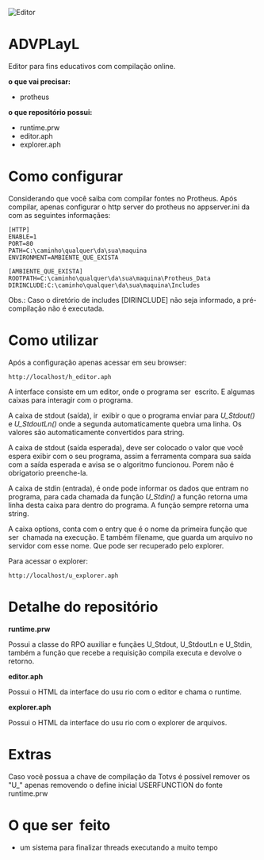 ![Editor](img/tela.png?raw=true)

ADVPLayL
========
Editor para fins educativos com compilação online.

**o que vai precisar:**
- protheus

**o que repositório possui:**
- runtime.prw
- editor.aph
- explorer.aph


Como configurar
=============

Considerando que você saiba com compilar fontes no Protheus. Após compilar, 
apenas configurar o http server do protheus no appserver.ini da com as 
seguintes informaçães:

```
[HTTP]
ENABLE=1
PORT=80
PATH=C:\caminho\qualquer\da\sua\maquina
ENVIRONMENT=AMBIENTE_QUE_EXISTA
```

```
[AMBIENTE_QUE_EXISTA]
ROOTPATH=C:\caminho\qualquer\da\sua\maquina\Protheus_Data
DIRINCLUDE:C:\caminho\qualquer\da\sua\maquina\Includes
```

Obs.: Caso o diretório de includes [DIRINCLUDE] não
seja informado, a pré-compilação não é executada.


Como utilizar
=============

Após a configuração apenas acessar em seu browser:

```
http://localhost/h_editor.aph
```

A interface consiste em um editor, onde o programa ser  escrito. E algumas 
caixas para interagir com o programa.

A caixa de stdout (saída), ir  exibir o que o programa enviar para _U_Stdout()_
e _U_StdoutLn()_ onde a segunda automaticamente quebra uma linha. Os valores 
são automaticamente convertidos para string.

A caixa de stdout (saída esperada), deve ser colocado o valor que você espera
exibir com o seu programa, assim a ferramenta compara sua saída com a saída
esperada e avisa se o algoritmo funcionou. Porem não é obrigatorio preenche-la.

A caixa de stdin (entrada), é onde pode informar os dados que entram no 
programa, para cada chamada da função _U_Stdin()_ a função retorna uma linha 
desta caixa para dentro do programa. A função sempre retorna uma string.

A caixa options, conta com o entry que é o nome da primeira função que ser 
chamada na execução. E também filename, que guarda um arquivo no servidor com
esse nome. Que pode ser recuperado pelo explorer.

Para acessar o explorer:

```
http://localhost/u_explorer.aph
```


Detalhe do repositório
======================

**runtime.prw**

Possui a classe do RPO auxiliar e funçães U_Stdout, U_StdoutLn e U_Stdin, 
também a função que recebe a requisição compila executa e devolve o retorno.

**editor.aph**

Possui o HTML da interface do usu rio com o editor e chama o runtime.

**explorer.aph**

Possui o HTML da interface do usu rio com o explorer de arquivos.


Extras
======

Caso você possua a chave de compilação da Totvs é possível remover os "U_" 
apenas removendo o define inicial USERFUNCTION do fonte runtime.prw


O que ser  feito
================
- um sistema para finalizar threads executando a muito tempo
